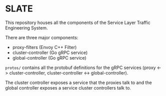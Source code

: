# SLATE

This repository houses all the components of the Service Layer Traffic Engineering System.

There are three major components:
- proxy-filters (Envoy C++ Filter)
- cluster-controller (Go gRPC service)
- global-controller (Go gRPC service)

`protos/` contains all the protobuf definitions for the gRPC services (proxy <-> cluster-controller, cluster-controller <-> global-controller).

The cluster controller exposes a service that the proxies talk to and the global controller exposes a service cluster controllers talk to.
